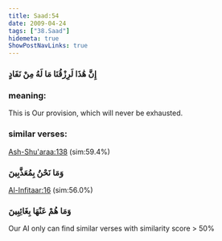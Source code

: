```yaml
---
title: Saad:54
date: 2009-04-24
tags: ["38.Saad"]
hidemeta: true 
ShowPostNavLinks: true 
---
```

### إِنَّ هَٰذَا لَرِزْقُنَا مَا لَهُ مِنْ نَفَادٍ
### meaning: 
This is Our provision, which will never be exhausted.
### similar verses: 

[Ash-Shu'araa:138](/26/138) (sim:59.4%)

### وَمَا نَحْنُ بِمُعَذَّبِينَ

[Al-Infitaar:16](/82/16) (sim:56.0%)

### وَمَا هُمْ عَنْهَا بِغَائِبِينَ

Our AI only can find similar verses with similarity score > 50% 


